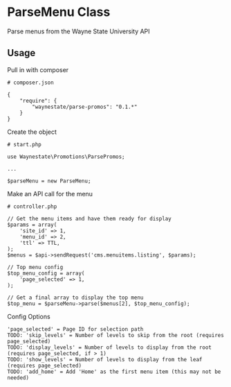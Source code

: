 ParseMenu Class
============

Parse menus from the Wayne State University API

Usage
------------

Pull in with composer

    # composer.json

    {
        "require": {
            "waynestate/parse-promos": "0.1.*"
        }
    }

Create the object

    # start.php

    use Waynestate\Promotions\ParsePromos;

    ...

    $parseMenu = new ParseMenu;

Make an API call for the menu

    # controller.php

    // Get the menu items and have them ready for display
    $params = array(
        'site_id' => 1,
        'menu_id' => 2,
        'ttl' => TTL,
    );
    $menus = $api->sendRequest('cms.menuitems.listing', $params);

    // Top menu config
    $top_menu_config = array(
        'page_selected' => 1,
    );

    // Get a final array to display the top menu
    $top_menu = $parseMenu->parse($menus[2], $top_menu_config);

Config Options

    'page_selected' = Page ID for selection path
    TODO: 'skip_levels' = Number of levels to skip from the root (requires page_selected)
    TODO: 'display_levels' = Number of levels to display from the root (requires page_selected, if > 1)
    TODO: 'show_levels' = Number of levels to display from the leaf (requires page_selected)
    TODO: 'add_home' = Add 'Home' as the first menu item (this may not be needed)

